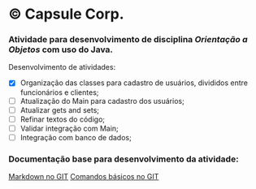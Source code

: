 # ©️ Capsule Corp.
### Atividade para desenvolvimento de disciplina _Orientação a Objetos_ com uso do Java.

Desenvolvimento de atividades:
- [x] Organização das classes para cadastro de usuários, divididos entre funcionários e clientes;
- [ ] Atualização do Main para cadastro dos usuários;
- [ ] Atualizar gets and sets;
- [ ] Refinar textos do código;
- [ ] Validar integração com Main;
- [ ] Integração com banco de dados;

### Documentação base para desenvolvimento da atividade:
[Markdown no GIT](https://docs.github.com/pt/get-started/writing-on-github/getting-started-with-writing-and-formatting-on-github/basic-writing-and-formatting-syntax)
[Comandos básicos no GIT](https://comandosgit.github.io/)
